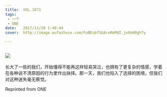 ```yaml
---
title:	VOL.1871
tags:
 - 一个
 - ONE
date:	2017/11/20 1:40:44
cover:	http://image.wufazhuce.com/FoBEubfSGAroMoMdI_jx0nH0gh7y

---
```

![](http://image.wufazhuce.com/FoBEubfSGAroMoMdI_jx0nH0gh7y)
---

长大了一些的我们，开始懂得不能再这样轻易哭泣，也拥有了更复杂的情感，学着在各种说不清原因的行为里作出抉择。那一天，我们也陷入了选择的困境，但我们对这种迷失毫无察觉。
 
Reprinted from ONE
